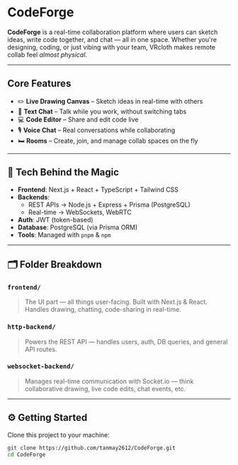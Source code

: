 # CodeForge 

**CodeForge** is a real-time collaboration platform where users can sketch ideas, write code together, and chat — all in one space. Whether you're designing, coding, or just vibing with your team, VRcloth makes remote collab feel *almost physical*.

---

##  Core Features

- ✏️ **Live Drawing Canvas** – Sketch ideas in real-time with others
- 💬 **Text Chat** – Talk while you work, without switching tabs
- 💻 **Code Editor** – Share and edit code live
- 🎙️ **Voice Chat** – Real conversations while collaborating
- 🛏️ **Rooms** – Create, join, and manage collab spaces on the fly

---

## 🧠 Tech Behind the Magic

- **Frontend**: Next.js + React + TypeScript + Tailwind CSS
- **Backends**:
  - REST APIs → Node.js + Express + Prisma (PostgreSQL)
  - Real-time → WebSockets, WebRTC
- **Auth**: JWT (token-based)
- **Database**: PostgreSQL (via Prisma ORM)
- **Tools**: Managed with `pnpm` & `npm`

---

## 🗂 Folder Breakdown

### `frontend/`  
> The UI part — all things user-facing. Built with Next.js & React. Handles drawing, chatting, code-sharing in real-time.

### `http-backend/`  
> Powers the REST API — handles users, auth, DB queries, and general API routes.

### `websocket-backend/`  
> Manages real-time communication with Socket.io — think collaborative drawing, live code edits, chat events, etc.

---

## ⚙️ Getting Started

Clone this project to your machine:

```bash
git clone https://github.com/tanmay2612/CodeForge.git
cd CodeForge
